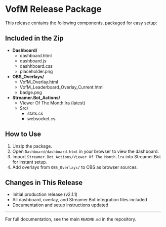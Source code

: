 # VofM Release Package

This release contains the following components, packaged for easy setup:

## Included in the Zip

-  **Dashboard/**
   -  dashboard.html
   -  dashboard.js
   -  dashhboard.css
   -  placeholder.png
-  **OBS_Overlays/**
   -  VofM_Overlay.html
   -  VofM_Leaderboard_Overlay_Current.html
   -  badge.png
-  **Streamer.Bot_Actions/**
   -  Viewer Of The Month.lra (latest)
   -  Src/
      -  stats.cs
      -  websocket.cs

## How to Use

1. Unzip the package.
2. Open `Dashboard/dashboard.html` in your browser to view the dashboard.
3. Import `Streamer.Bot_Actions/Viewer Of The Month.lra` into Streamer.Bot for instant setup.
4. Add overlays from `OBS_Overlays/` to OBS as browser sources.

## Changes in This Release

-  Initial production release (v2.1.1)
-  All dashboard, overlay, and Streamer.Bot integration files included
-  Documentation and setup instructions updated

---

For full documentation, see the main `README.md` in the repository.
